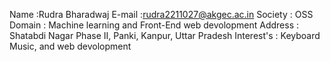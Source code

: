 Name :Rudra Bharadwaj
E-mail :rudra2211027@akgec.ac.in
Society : OSS
Domain : Machine learning and Front-End web devolopment
Address : Shatabdi Nagar Phase II, Panki, Kanpur, Uttar Pradesh
Interest's : Keyboard Music, and web devolopment
